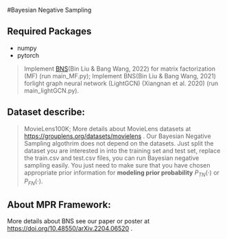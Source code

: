 #Bayesian Negative Sampling

## Required Packages
- numpy
- pytorch
>Implement [BNS](https://doi.org/10.48550/arXiv.2204.06520)(Bin Liu & Bang Wang, 2022) for matrix factorization (MF) (run main_MF.py); Implement BNS(Bin Liu & Bang Wang, 2021) forlight graph neural
network (LightGCN) (Xiangnan et al. 2020) (run main_lightGCN.py).

## Dataset describe: 
>MovieLens100K; More details about MovieLens datasets at https://grouplens.org/datasets/movielens .
>Our Bayesian Negative Sampling algothrim does not depend on the datasets. Just split the dataset you are interested in into the training set and test set, replace the train.csv and test.csv files, you can run Bayesian negative sampling easily. You just need to make sure that you have chosen appropriate prior information for **modeling prior probability** $P_{TN}(\cdot)$ or $P_{FN}(\cdot)$.

## About MPR Framework:
More details about BNS see our paper or poster at https://doi.org/10.48550/arXiv.2204.06520 .

